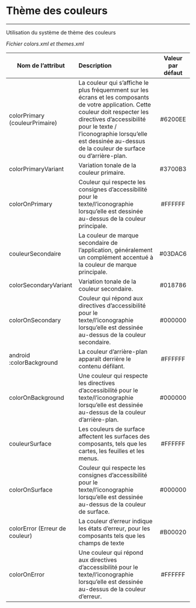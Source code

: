 # Thème des couleurs
---
<p>Utilisation du système de thème des couleurs</p>

*Fichier colors.xml et themes.xml*

| Nom de l’attribut              | Description                                                                                                                                                                                                                                                                                                                                                                                                                                         |    Valeur par défaut    |
|--------------------------------|:----------------------------------------------------------------------------------------------------------------------------------------------------------------------------------------------------------------------------------------------------------------------------------------------------------------------------------------------------------------------------------------------------------------------------------------------------|:-----------------------:|
| colorPrimary (couleurPrimaire) | La couleur qui s’affiche le plus fréquemment sur les écrans et les composants de votre application. Cette couleur doit respecter les directives d’accessibilité pour le texte / l’iconographie lorsqu’elle est dessinée au-dessus de la couleur de surface ou d’arrière-plan.                                                                                                                                                                       |         #6200EE         | 
| colorPrimaryVariant            | Variation tonale de la couleur primaire.                                                                                                                                                                                                                                                                                                                                                                                                            |         #3700B3         | 
| colorOnPrimary                 | Couleur qui respecte les consignes d’accessibilité pour le texte/l’iconographie lorsqu’elle est dessinée au-dessus de la couleur principale.                                                                                                                                                                                                                                                                                                        |         #FFFFFF         | 
| couleurSecondaire              | La couleur de marque secondaire de l’application, généralement un complément accentué à la couleur de marque principale.                                                                                                                                                                                                                                                                                                                            |         #03DAC6         | 
| colorSecondaryVariant          | Variation tonale de la couleur secondaire.                                                                                                                                                                                                                                                                                                                                                                                                          |         #018786         | 
| colorOnSecondary               | Couleur qui répond aux directives d’accessibilité pour le texte/l’iconographie lorsqu’elle est dessinée au-dessus de la couleur secondaire.                                                                                                                                                                                                                                                                                                         |         #000000         | 
| android :colorBackground       | La couleur d’arrière-plan apparaît derrière le contenu défilant.                                                                                                                                                                                                                                                                                                                                                                                    |         #FFFFFF         |
| colorOnBackground              | Une couleur qui respecte les directives d’accessibilité pour le texte/l’iconographie lorsqu’elle est dessinée au-dessus de la couleur d’arrière-plan.                                                                                                                                                                                                                                                                                               |         #000000         |
| couleurSurface                 | Les couleurs de surface affectent les surfaces des composants, tels que les cartes, les feuilles et les menus.                                                                                                                                                                                                                                                                                                                                      |         #FFFFFF         |
| colorOnSurface                 | Couleur qui respecte les consignes d’accessibilité pour le texte/l’iconographie lorsqu’elle est dessinée au-dessus de la couleur de surface.                                                                                                                                                                                                                                                                                                        |         #000000         |
| colorError (Erreur de couleur) | La couleur d’erreur indique les états d’erreur, pour les composants tels que les champs de texte                                                                                                                                                                                                                                                                                                                                                    |         #B00020         |
| colorOnError                   | Une couleur qui répond aux directives d’accessibilité pour le texte/l’iconographie lorsqu’elle est dessinée au-dessus de la couleur d’erreur.                                                                                                                                                                                                                                                                                                       |         #FFFFFF         |